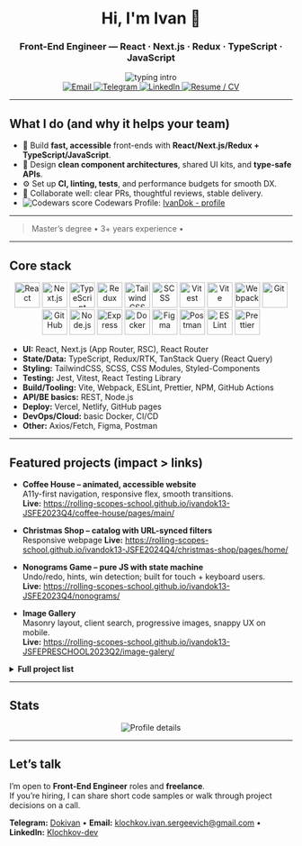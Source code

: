 <div align="center">

# Hi, I'm Ivan 🌴  
### Front-End Engineer — React · Next.js · Redux · TypeScript · JavaScript

<img src="https://readme-typing-svg.demolab.com?font=Inter&weight=700&size=18&pause=1200&color=8B5CF6&center=true&vCenter=true&width=720&lines=I+ship+fast%2C+accessible%2C+type-safe+UIs;Clean+architecture+%7C+Great+DX+%7C+Performance;Open+to+Front-End+roles+and+freelance" alt="typing intro"/>

<br/>

<a href="mailto:klochkov.ivan.sergeevich@gmail.com">
  <img alt="Email" src="https://img.shields.io/badge/Email-8B5CF6?style=for-the-badge&logo=gmail&logoColor=white">
</a>
<a href="https://t.me/Dokivan">
  <img alt="Telegram" src="https://img.shields.io/badge/Telegram-8B5CF6?style=for-the-badge&logo=telegram&logoColor=white">
</a>
<a href="https://www.linkedin.com/in/klochkov-dev/">
  <img alt="LinkedIn" src="https://img.shields.io/badge/LinkedIn-8B5CF6?style=for-the-badge&logo=linkedin&logoColor=white">
</a>
<a href="https://ivandok13.github.io/rsschool-cv/cv">
  <img alt="Resume / CV" src="https://img.shields.io/badge/Resume/CV-8B5CF6?style=for-the-badge&logo=read.cv&logoColor=white">
</a>

</div>

---

## What I do (and why it helps your team)
- 🚀 Build **fast, accessible** front-ends with **React/Next.js/Redux + TypeScript/JavaScript**.
- 🧩 Design **clean component architectures**, shared UI kits, and **type-safe APIs**.
- ⚙️ Set up **CI, linting, tests**, and performance budgets for smooth DX.
- 🤝 Collaborate well: clear PRs, thoughtful reviews, stable delivery.
- <img src="https://www.codewars.com/users/rsschool_5bb3f79998ed1d87/badges/micro" alt="Codewars score"/> Codewars Profile: [IvanDok - profile](https://www.codewars.com/users/rsschool_5bb3f79998ed1d87)
---

> Master’s degree • 3+ years experience •

---

## Core stack

<p align="center">
  <a href="https://react.dev/"><img src="https://skillicons.dev/icons?i=react" title="React" width="45"/></a>
  <a href="https://nextjs.org/"><img src="https://skillicons.dev/icons?i=nextjs" title="Next.js" width="45"/></a>
  <a href="https://www.typescriptlang.org/"><img src="https://skillicons.dev/icons?i=ts" title="TypeScript" width="45"/></a>
  <a href="https://redux.js.org/"><img src="https://skillicons.dev/icons?i=redux" title="Redux" width="45"/></a>
  <a href="https://tailwindcss.com/"><img src="https://skillicons.dev/icons?i=tailwind" title="TailwindCSS" width="45"/></a>
  <a href="https://sass-lang.com/"><img src="https://skillicons.dev/icons?i=scss" title="SCSS" width="45"/></a>
  <a href="https://vitest.dev/"><img src="https://skillicons.dev/icons?i=vitest" title="Vitest" width="45"/></a>
  <a href="https://vitejs.dev/"><img src="https://skillicons.dev/icons?i=vite" title="Vite" width="45"/></a>
  <a href="https://webpack.js.org/"><img src="https://skillicons.dev/icons?i=webpack" title="Webpack" width="45"/></a>
  <a href="https://git-scm.com/"><img src="https://skillicons.dev/icons?i=git" title="Git" width="45"/></a>
  <a href="https://github.com/"><img src="https://skillicons.dev/icons?i=github" title="GitHub" width="45"/></a>
  <a href="https://nodejs.org/"><img src="https://skillicons.dev/icons?i=nodejs" title="Node.js" width="45"/></a>
  <a href="https://expressjs.com/"><img src="https://skillicons.dev/icons?i=express" title="Express" width="45"/></a>
  <a href="https://www.docker.com/"><img src="https://skillicons.dev/icons?i=docker" title="Docker" width="45"/></a>
  <a href="https://figma.com/"><img src="https://skillicons.dev/icons?i=figma" title="Figma" width="45"/></a>
  <a href="https://www.postman.com/"><img src="https://skillicons.dev/icons?i=postman" title="Postman" width="45"/></a>
	<a href="https://eslint.org/"><img src="https://skillicons.dev/icons?i=eslint" title="ESLint" width="45"/></a>
  <a href="https://prettier.io/"><img src="https://skillicons.dev/icons?i=prettier" title="Prettier" width="45"/></a>
</p>

- **UI:** React, Next.js (App Router, RSC), React Router 
- **State/Data:** TypeScript, Redux/RTK, TanStack Query (React Query) 
- **Styling:** TailwindCSS, SCSS, CSS Modules, Styled-Components 
- **Testing:** Jest, Vitest, React Testing Library 
- **Build/Tooling:** Vite, Webpack, ESLint, Prettier, NPM, GitHub Actions 
- **API/BE basics:** REST, Node.js
- **Deploy:** Vercel, Netlify, GitHub pages
- **DevOps/Cloud:** basic Docker, CI/CD 
- **Other:** Axios/Fetch, Figma, Postman
---

## Featured projects (impact > links)


- **Coffee House – animated, accessible website**  
  A11y-first navigation, responsive flex, smooth transitions.  
  **Live:** https://rolling-scopes-school.github.io/ivandok13-JSFE2023Q4/coffee-house/pages/main/

- **Christmas Shop – catalog with URL-synced filters**  
  Responsive webpage 
  **Live:** https://rolling-scopes-school.github.io/ivandok13-JSFE2024Q4/christmas-shop/pages/home/

- **Nonograms Game – pure JS with state machine**  
  Undo/redo, hints, win detection; built for touch + keyboard users.  
  **Live:** https://rolling-scopes-school.github.io/ivandok13-JSFE2023Q4/nonograms/

- **Image Gallery**  
  Masonry layout, client search, progressive images, snappy UX on mobile.  
  **Live:** https://rolling-scopes-school.github.io/ivandok13-JSFEPRESCHOOL2023Q2/image-galery/


<details>
<summary><b>Full project list</b></summary>

1. [Coffe-house](https://rolling-scopes-school.github.io/ivandok13-JSFE2023Q4/coffee-house/pages/main/)  
2. [Image-gallery](https://rolling-scopes-school.github.io/ivandok13-JSFEPRESCHOOL2023Q2/image-galery/)  
3. [Nonograms-game](https://rolling-scopes-school.github.io/ivandok13-JSFE2023Q4/nonograms/)  
4. [Video Player](https://rolling-scopes-school.github.io/ivandok13-JSFEPRESCHOOL2023Q2/custom-video/)  
5. [Library](https://rolling-scopes-school.github.io/ivandok13-JSFEPRESCHOOL2023Q2/library/)  
6. [Traveling-site](https://ivandok13.github.io/traveling-site/)  
7. [Hangman-game](https://rolling-scopes-school.github.io/ivandok13-JSFE2023Q4/)  
8. [Christmas-shop](https://rolling-scopes-school.github.io/ivandok13-JSFE2024Q4/christmas-shop/pages/home/)
</details>

---

## Stats
<div align="center">
  <img alt="Profile details" src="https://github-profile-summary-cards.vercel.app/api/cards/profile-details?username=IvanDok13&theme=tokyonight"/>
</div>

---

## Let’s talk
I’m open to **Front-End Engineer** roles and **freelance**.  
If you’re hiring, I can share short code samples or walk through project decisions on a call.

**Telegram:** [Dokivan](https://t.me/Dokivan) • **Email:** [klochkov.ivan.sergeevich@gmail.com](mailto:klochkov.ivan.sergeevich@gmail.com) • **LinkedIn:** [Klochkov-dev](https://www.linkedin.com/in/klochkov-dev/)

